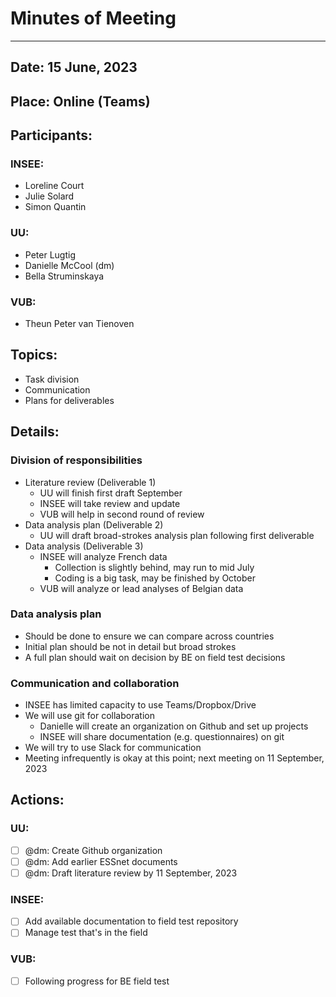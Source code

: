 # Minutes of Meeting
  --------------------
  
## Date: 15 June, 2023
## Place: Online (Teams)

## Participants:
### INSEE:
  - Loreline Court
  - Julie Solard
  - Simon Quantin
  
### UU:
  - Peter Lugtig
  - Danielle McCool (dm)
  - Bella Struminskaya
  
### VUB:
  - Theun Peter van Tienoven

## Topics:
  - Task division
  - Communication
  - Plans for deliverables

## Details:

### Division of responsibilities
  - Literature review (Deliverable 1)
    - UU will finish first draft September
    - INSEE will take review and update
    - VUB will help in second round of review
  - Data analysis plan (Deliverable 2)
    - UU will draft broad-strokes analysis plan following first deliverable
  - Data analysis (Deliverable 3)
    - INSEE will analyze French data
      - Collection is slightly behind, may run to mid July
      - Coding is a big task, may be finished by October
    - VUB will analyze or lead analyses of Belgian data
    
### Data analysis plan
  - Should be done to ensure we can compare across countries
  - Initial plan should be not in detail but broad strokes
  - A full plan should wait on decision by BE on field test decisions
  
### Communication and collaboration
  - INSEE has limited capacity to use Teams/Dropbox/Drive
  - We will use git for collaboration
    - Danielle will create an organization on Github and set up projects
    - INSEE will share documentation (e.g. questionnaires) on git
  - We will try to use Slack for communication
  - Meeting infrequently is okay at this point; next meeting on 11 September, 2023

## Actions:

### UU:
- [ ] @dm: Create Github organization 
- [ ] @dm: Add earlier ESSnet documents
- [ ] @dm: Draft literature review by 11 September, 2023

### INSEE:
- [ ] Add available documentation to field test repository
- [ ] Manage test that's in the field

### VUB:
- [ ] Following progress for BE field test
